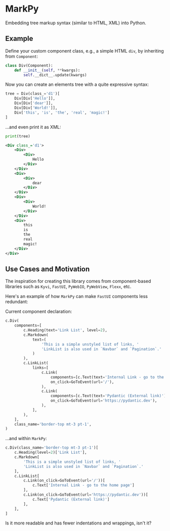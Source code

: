 # MarkPy

Embedding tree markup syntax (similar to HTML, XML) into Python.

## Example

Define your custom component class, e.g., a simple HTML `div`, by inheriting from `Component`:

```python
class Div(Component):
    def __init__(self, **kwargs):
        self.__dict__.update(kwargs)
```

Now you can create an elements tree with a quite expressive syntax:

```python
tree = Div(class_='d1')[
    Div[Div['Hello']],
    Div[Div['dear']],
    Div[Div['World!']],
    Div['this', 'is', 'the', 'real', 'magic!']
]
```

...and even print it as XML:

```python
print(tree)
```

```xml
<Div class_='d1'>
    <Div>
        <Div>
            Hello
        </Div>
    </Div>
    <Div>
        <Div>
            dear
        </Div>
    </Div>
    <Div>
        <Div>
            World!
        </Div>
    </Div>
    <Div>
        this
        is
        the
        real
        magic!
    </Div>
</Div>
```

## Use Cases and Motivation

The inspiration for creating this library comes from component-based libraries such as `Kyvi`, `FastUI`, `PyWebIO`, `PyWebView`, `Flexx`, etc.

Here's an example of how `MarkPy` can make `FastUI` components less redundant:

Current component declaration:

```python
c.Div(
    components=[
        c.Heading(text='Link List', level=2),
        c.Markdown(
            text=(
                'This is a simple unstyled list of links, '
                'LinkList is also used in `Navbar` and `Pagination`.'
            )
        ),
        c.LinkList(
            links=[
                c.Link(
                    components=[c.Text(text='Internal Link - go to the home page')],
                    on_click=GoToEvent(url='/'),
                ),
                c.Link(
                    components=[c.Text(text='Pydantic (External link)')],
                    on_click=GoToEvent(url='https://pydantic.dev'),
                ),
            ],
        ),
    ],
    class_name='border-top mt-3 pt-1',
)
```

...and within `MarkPy`:

```python
c.Div(class_name='border-top mt-3 pt-1')[
    c.Heading(level=2)['Link List'],
    c.Markdown[
        'This is a simple unstyled list of links, '
        'LinkList is also used in `Navbar` and `Pagination`.'
    ],
    c.LinkList[
        c.Link(on_click=GoToEvent(url='/'))[
            c.Text['Internal Link - go to the home page']
        ],
        c.Link(on_click=GoToEvent(url='https://pydantic.dev'))[
            c.Text['Pydantic (External link)']
        ],
    ],
]
```

Is it more readable and has fewer indentations and wrappings, isn't it?
